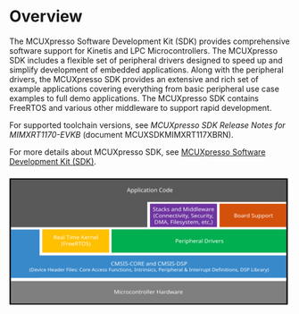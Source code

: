 # Overview

The MCUXpresso Software Development Kit \(SDK\) provides comprehensive software support for Kinetis and LPC Microcontrollers. The MCUXpresso SDK includes a flexible set of peripheral drivers designed to speed up and simplify development of embedded applications. Along with the peripheral drivers, the MCUXpresso SDK provides an extensive and rich set of example applications covering everything from basic peripheral use case examples to full demo applications. The MCUXpresso SDK contains FreeRTOS and various other middleware to support rapid development.

For supported toolchain versions, see *MCUXpresso SDK Release Notes for MIMXRT1170-EVKB* \(document MCUXSDKMIMXRT117XBRN\).

For more details about MCUXpresso SDK, see [MCUXpresso Software Development Kit \(SDK\)](http://www.nxp.com/products/software-and-tools/run-time-software/mcuxpresso-software-and-tools/mcuxpresso-software-development-kit-sdk:MCUXpresso-SDK).

![](../images/ksdk_layers.svg "MCUXpresso SDK layers")


